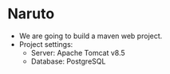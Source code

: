# Naruto

* We are going to build a maven web project.
* Project settings:
	* Server: Apache Tomcat v8.5
	* Database: PostgreSQL
	